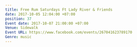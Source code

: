 ```yaml
---
title: Free Rum Saturdays Ft Lady River & Friends
date: 2017-10-05 12:04:00 +07:00
position: 37
Event date: 2017-10-07 21:00:00 +07:00
Venue: Sidewalk
Event URL: https://www.facebook.com/events/267041623789170
Genre: music
---
```


